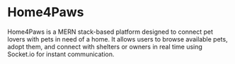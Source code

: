 # Home4Paws
Home4Paws is a MERN stack-based platform designed to connect pet lovers with pets in need of a home. It allows users to browse available pets, adopt them, and connect with shelters or owners in real time using Socket.io for instant communication.
